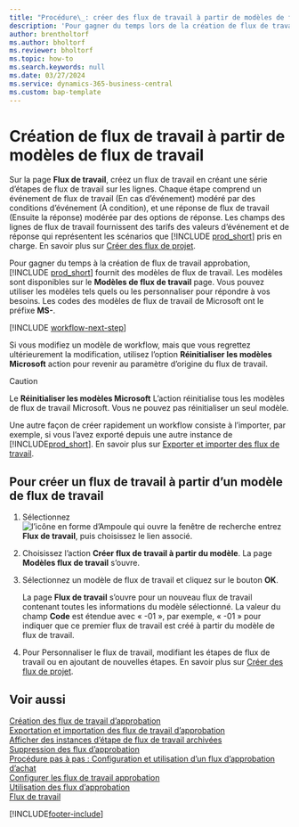 ```yaml
---
title: "Procédure\_: créer des flux de travail à partir de modèles de flux de travail"
description: 'Pour gagner du temps lors de la création de flux de travail approbation, vous pouvez créer des flux de travail à partir de modèles de flux de travail existants.'
author: brentholtorf
ms.author: bholtorf
ms.reviewer: bholtorf
ms.topic: how-to
ms.search.keywords: null
ms.date: 03/27/2024
ms.service: dynamics-365-business-central
ms.custom: bap-template
---
```

# Création de flux de travail à partir de modèles de flux de travail

Sur la page **Flux de travail**, créez un flux de travail en créant une série d’étapes de flux de travail sur les lignes. Chaque étape comprend un événement de flux de travail (En cas d’événement) modéré par des conditions d’événement (À condition), et une réponse de flux de travail (Ensuite la réponse) modérée par des options de réponse. Les champs des lignes de flux de travail fournissent des tarifs des valeurs d’événement et de réponse qui représentent les scénarios que [!INCLUDE [prod_short](includes/prod_short.md)] pris en charge. En savoir plus sur [Créer des flux de projet](across-how-to-create-workflows.md).

Pour gagner du temps à la création de flux de travail approbation, [!INCLUDE [prod_short](includes/prod_short.md)] fournit des modèles de flux de travail. Les modèles sont disponibles sur le **Modèles de flux de travail** page. Vous pouvez utiliser les modèles tels quels ou les personnaliser pour répondre à vos besoins. Les codes des modèles de flux de travail de Microsoft ont le préfixe **MS-**.

[!INCLUDE [workflow-next-step](includes/workflow-next-step.md)]

Si vous modifiez un modèle de workflow, mais que vous regrettez ultérieurement la modification, utilisez l’option **Réinitialiser les modèles Microsoft** action pour revenir au paramètre d’origine du flux de travail.

> [!CAUTION]
> Le **Réinitialiser les modèles Microsoft** L’action réinitialise tous les modèles de flux de travail Microsoft. Vous ne pouvez pas réinitialiser un seul modèle.  

Une autre façon de créer rapidement un workflow consiste à l’importer, par exemple, si vous l’avez exporté depuis une autre instance de [!INCLUDE[prod_short](includes/prod_short.md)]. En savoir plus sur [Exporter et importer des flux de travail](across-how-to-export-and-import-workflows.md).  

## Pour créer un flux de travail à partir d’un modèle de flux de travail

1. Sélectionnez ![l’icône en forme d’Ampoule qui ouvre la fenêtre de recherche](media/ui-search/search_small.png "Dites-moi ce que vous voulez faire") entrez **Flux de travail**, puis choisissez le lien associé.  
2. Choisissez l’action **Créer flux de travail à partir du modèle**. La page **Modèles flux de travail** s’ouvre.  
3. Sélectionnez un modèle de flux de travail et cliquez sur le bouton **OK**.  

   La page **Flux de travail** s’ouvre pour un nouveau flux de travail contenant toutes les informations du modèle sélectionné. La valeur du champ **Code** est étendue avec « -01 », par exemple, « -01 » pour indiquer que ce premier flux de travail est créé à partir du modèle de flux de travail.  
4. Pour Personnaliser le flux de travail, modifiant les étapes de flux de travail ou en ajoutant de nouvelles étapes. En savoir plus sur [Créer des flux de projet](across-how-to-create-workflows.md).  

## Voir aussi

[Création des flux de travail d’approbation](across-how-to-create-workflows.md)  
[Exportation et importation des flux de travail d’approbation](across-how-to-export-and-import-workflows.md)  
[Afficher des instances d’étape de flux de travail archivées](across-how-to-view-archived-workflow-step-instances.md)  
[Suppression des flux d’approbation](across-how-to-delete-workflows.md)  
[Procédure pas à pas : Configuration et utilisation d’un flux d’approbation d’achat](walkthrough-setting-up-and-using-a-purchase-approval-workflow.md)  
[Configurer les flux de travail approbation](across-set-up-workflows.md)  
[Utilisation des flux d’approbation](across-use-workflows.md)  
[Flux de travail](across-workflow.md)  


[!INCLUDE[footer-include](includes/footer-banner.md)]
